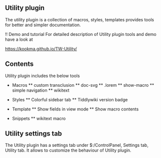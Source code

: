 ## Utility plugin
The utility plugin is a collection of macros, styles, templates provides tools for better and simpler documentation. 


!! Demo and tutorial
For detailed description of Utility plugin tools and demo have a look at

https://kookma.github.io/TW-Utility/


## Contents

Utility plugin includes the below tools

* Macros
** custom transclusion
** doc-svg
**  .lorem
** show-macro
** simple navigation
** wikitext 

* Styles
** Colorful sidebar tab
** Tiddlywiki version badge

* Template
** Show fields in view mode
** Show macro contents

* Snippets
** wikitext macro


## Utility settings tab

The Utility plugin has a settings tab under $:/ControlPanel, Settings tab, Utility tab. It allows to customize the behaviour of Utility plugin.

